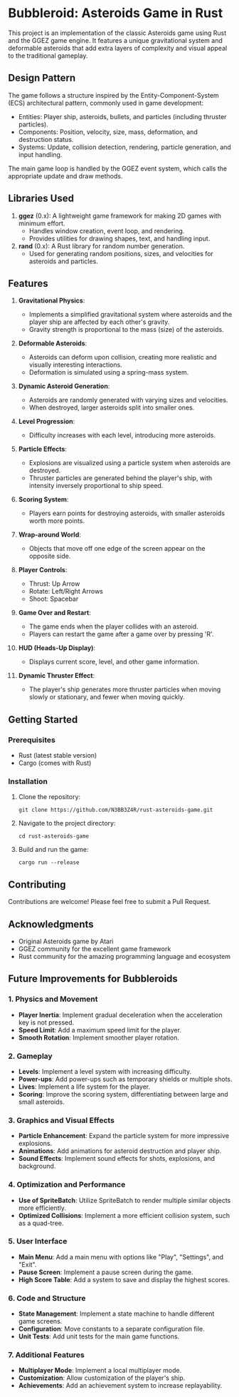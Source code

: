 # Bubbleroid: Asteroids Game in Rust

This project is an implementation of the classic Asteroids game using Rust and the GGEZ game engine. It features a unique gravitational system and deformable asteroids that add extra layers of complexity and visual appeal to the traditional gameplay.

## Design Pattern

The game follows a structure inspired by the Entity-Component-System (ECS) architectural pattern, commonly used in game development:

- Entities: Player ship, asteroids, bullets, and particles (including thruster particles).
- Components: Position, velocity, size, mass, deformation, and destruction status.
- Systems: Update, collision detection, rendering, particle generation, and input handling.

The main game loop is handled by the GGEZ event system, which calls the appropriate update and draw methods.

## Libraries Used

1. **ggez** (0.x): A lightweight game framework for making 2D games with minimum effort.
   - Handles window creation, event loop, and rendering.
   - Provides utilities for drawing shapes, text, and handling input.
2. **rand** (0.x): A Rust library for random number generation.
   - Used for generating random positions, sizes, and velocities for asteroids and particles.

## Features

1. **Gravitational Physics**:
   - Implements a simplified gravitational system where asteroids and the player ship are affected by each other's gravity.
   - Gravity strength is proportional to the mass (size) of the asteroids.

2. **Deformable Asteroids**:
   - Asteroids can deform upon collision, creating more realistic and visually interesting interactions.
   - Deformation is simulated using a spring-mass system.

3. **Dynamic Asteroid Generation**:
   - Asteroids are randomly generated with varying sizes and velocities.
   - When destroyed, larger asteroids split into smaller ones.

4. **Level Progression**:
   - Difficulty increases with each level, introducing more asteroids.

5. **Particle Effects**:
   - Explosions are visualized using a particle system when asteroids are destroyed.
   - Thruster particles are generated behind the player's ship, with intensity inversely proportional to ship speed.

6. **Scoring System**:
   - Players earn points for destroying asteroids, with smaller asteroids worth more points.

7. **Wrap-around World**:
   - Objects that move off one edge of the screen appear on the opposite side.

8. **Player Controls**:
   - Thrust: Up Arrow
   - Rotate: Left/Right Arrows
   - Shoot: Spacebar

9. **Game Over and Restart**:
   - The game ends when the player collides with an asteroid.
   - Players can restart the game after a game over by pressing 'R'.

10. **HUD (Heads-Up Display)**:
    - Displays current score, level, and other game information.

11. **Dynamic Thruster Effect**:
    - The player's ship generates more thruster particles when moving slowly or stationary, and fewer when moving quickly.

## Getting Started

### Prerequisites

- Rust (latest stable version)
- Cargo (comes with Rust)

### Installation

1. Clone the repository:
   ```
   git clone https://github.com/N3BB3Z4R/rust-asteroids-game.git
   ```
2. Navigate to the project directory:
   ```
   cd rust-asteroids-game
   ```
3. Build and run the game:
   ```
   cargo run --release
   ```

## Contributing

Contributions are welcome! Please feel free to submit a Pull Request.


## Acknowledgments

- Original Asteroids game by Atari
- GGEZ community for the excellent game framework
- Rust community for the amazing programming language and ecosystem


## Future Improvements for Bubbleroids

### 1. Physics and Movement
- **Player Inertia**: Implement gradual deceleration when the acceleration key is not pressed.
- **Speed Limit**: Add a maximum speed limit for the player.
- **Smooth Rotation**: Implement smoother player rotation.

### 2. Gameplay
- **Levels**: Implement a level system with increasing difficulty.
- **Power-ups**: Add power-ups such as temporary shields or multiple shots.
- **Lives**: Implement a life system for the player.
- **Scoring**: Improve the scoring system, differentiating between large and small asteroids.

### 3. Graphics and Visual Effects
- **Particle Enhancement**: Expand the particle system for more impressive explosions.
- **Animations**: Add animations for asteroid destruction and player ship.
- **Sound Effects**: Implement sound effects for shots, explosions, and background.

### 4. Optimization and Performance
- **Use of SpriteBatch**: Utilize SpriteBatch to render multiple similar objects more efficiently.
- **Optimized Collisions**: Implement a more efficient collision system, such as a quad-tree.

### 5. User Interface
- **Main Menu**: Add a main menu with options like "Play", "Settings", and "Exit".
- **Pause Screen**: Implement a pause screen during the game.
- **High Score Table**: Add a system to save and display the highest scores.

### 6. Code and Structure
- **State Management**: Implement a state machine to handle different game screens.
- **Configuration**: Move constants to a separate configuration file.
- **Unit Tests**: Add unit tests for the main game functions.

### 7. Additional Features
- **Multiplayer Mode**: Implement a local multiplayer mode.
- **Customization**: Allow customization of the player's ship.
- **Achievements**: Add an achievement system to increase replayability.